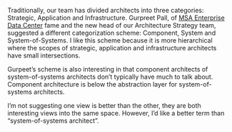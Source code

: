 Traditionally, our team has divided architects into three categories:
Strategic, Application and Infrastructure. Gurpreet Pall, of [MSA
Enterprise Data
Center](http://www.microsoft.com/technet/itsolutions/edc/rak/msaedc.asp)
fame and the new head of our Architecture Strategy team, suggested a
different categorization scheme: Component, System and
System-of-Systems. I like this scheme because it is more hierarchical
where the scopes of strategic, application and infrastructure architects
have small intersections.

Gurpeet’s scheme is also interesting in that component architects of
system-of-systems architects don’t typically have much to talk about.
Component architecture is below the abstraction layer for
system-of-systems architects.

I’m not suggesting one view is better than the other, they are both
interesting views into the same space. However, I’d like a better term
than “system-of-systems architect”.
